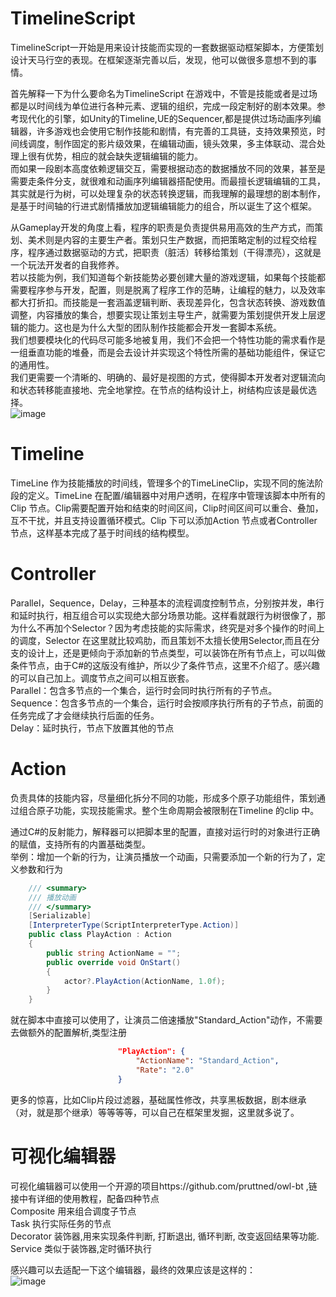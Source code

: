 # TimelineScript
TimelineScript一开始是用来设计技能而实现的一套数据驱动框架脚本，方便策划设计天马行空的表现。在框架逐渐完善以后，发现，他可以做很多意想不到的事情。

首先解释一下为什么要命名为TimelineScript
在游戏中，不管是技能或者是过场都是以时间线为单位进行各种元素、逻辑的组织，完成一段定制好的剧本效果。参考现代化的引擎，如Unity的Timeline,UE的Sequencer,都是提供过场动画序列编辑器，许多游戏也会使用它制作技能和剧情，有完善的工具链，支持效果预览，时间线调度，制作固定的影片级效果，在编辑动画，镜头效果，多主体联动、混合处理上很有优势，相应的就会缺失逻辑编辑的能力。    
而如果一段剧本高度依赖逻辑交互，需要根据动态的数据播放不同的效果，甚至是需要走条件分支，就很难和动画序列编辑器搭配使用。而最擅长逻辑编辑的工具，其实就是行为树，可以处理复杂的状态转换逻辑，而我理解的最理想的剧本制作，是基于时间轴的行进式剧情播放加逻辑编辑能力的组合，所以诞生了这个框架。  

从Gameplay开发的角度上看，程序的职责是负责提供易用高效的生产方式，而策划、美术则是内容的主要生产者。策划只生产数据，而把策略定制的过程交给程序，程序通过数据驱动的方式，把职责（脏活）转移给策划（干得漂亮），这就是一个玩法开发者的自我修养。  
若以技能为例，我们知道每个新技能势必要创建大量的游戏逻辑，如果每个技能都需要程序参与开发，配置，则是脱离了程序工作的范畴，让编程的魅力，以及效率都大打折扣。而技能是一套涵盖逻辑判断、表现差异化，包含状态转换、游戏数值调整，内容播放的集合，想要实现让策划主导生产，就需要为策划提供开发上层逻辑的能力。这也是为什么大型的团队制作技能都会开发一套脚本系统。  
我们想要模块化的代码尽可能多地被复用，我们不会把一个特性功能的需求看作是一组垂直功能的堆叠，而是会去设计并实现这个特性所需的基础功能组件，保证它的通用性。  
我们更需要一个清晰的、明确的、最好是视图的方式，使得脚本开发者对逻辑流向和状态转移能直接地、完全地掌控。在节点的结构设计上，树结构应该是最优选择。  
![image](https://user-images.githubusercontent.com/5411865/109384631-32554080-7929-11eb-91b4-0524e73cdd27.png)

# Timeline

TimeLine 作为技能播放的时间线，管理多个的TimeLineClip，实现不同的施法阶段的定义。TimeLine 在配置/编辑器中对用户透明，在程序中管理该脚本中所有的Clip 节点。Clip需要配置开始和结束的时间区间，Clip时间区间可以重合、叠加，互不干扰，并且支持设置循环模式。Clip 下可以添加Action 节点或者Controller 节点，这样基本完成了基于时间线的结构模型。

# Controller

Parallel，Sequence，Delay，三种基本的流程调度控制节点，分别按并发，串行和延时执行，相互组合可以实现绝大部分场景功能。这样看就跟行为树很像了，那为什么不再加个Selector？因为考虑技能的实际需求，终究是对多个操作的时间上的调度，Selector 在这里就比较鸡肋，而且策划不太擅长使用Selector,而且在分支的设计上，还是更倾向于添加新的节点类型，可以装饰在所有节点上，可以叫做条件节点，由于C#的这版没有维护，所以少了条件节点，这里不介绍了。感兴趣的可以自己加上。调度节点之间可以相互嵌套。  
Parallel：包含多节点的一个集合，运行时会同时执行所有的子节点。  
Sequence：包含多节点的一个集合，运行时会按顺序执行所有的子节点，前面的任务完成了才会继续执行后面的任务。  
Delay：延时执行，节点下放置其他的节点  

# Action
负责具体的技能内容，尽量细化拆分不同的功能，形成多个原子功能组件，策划通过组合原子功能，实现技能需求。整个生命周期会被限制在Timeline 的clip 中。

通过C#的反射能力，解释器可以把脚本里的配置，直接对运行时的对象进行正确的赋值，支持所有的内置基础类型。  
举例：增加一个新的行为，让演员播放一个动画，只需要添加一个新的行为了，定义参数和行为  
```C#
    /// <summary>
    /// 播放动画
    /// </summary>
    [Serializable]
    [InterpreterType(ScriptInterpreterType.Action)]
    public class PlayAction : Action
    {
        public string ActionName = "";
        public override void OnStart()
        {
            actor?.PlayAction(ActionName, 1.0f);
        }
    }
```
 就在脚本中直接可以使用了，让演员二倍速播放"Standard_Action"动作，不需要去做额外的配置解析,类型注册  

```JSON
						"PlayAction": {
							"ActionName": "Standard_Action",
							"Rate": "2.0"
						}
```
更多的惊喜，比如Clip片段过滤器，基础属性修改，共享黑板数据，剧本继承（对，就是那个继承）等等等等，可以自己在框架里发掘，这里就多说了。  

# 可视化编辑器
可视化编辑器可以使用一个开源的项目https://github.com/pruttned/owl-bt ,链接中有详细的使用教程，配备四种节点  
Composite 用来组合调度子节点  
Task 执行实际任务的节点  
Decorator 装饰器,用来实现条件判断, 打断退出, 循环判断, 改变返回结果等功能.  
Service 类似于装饰器,定时循环执行  

感兴趣可以去适配一下这个编辑器，最终的效果应该是这样的：  
![image](https://user-images.githubusercontent.com/5411865/109384651-4a2cc480-7929-11eb-8c7c-50d35e2262b6.png)

